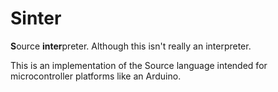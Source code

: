 # Sinter

<strong>S</strong>ource <strong>inter</strong>preter. Although this isn't really an interpreter.

This is an implementation of the Source language intended for microcontroller platforms like an Arduino.
